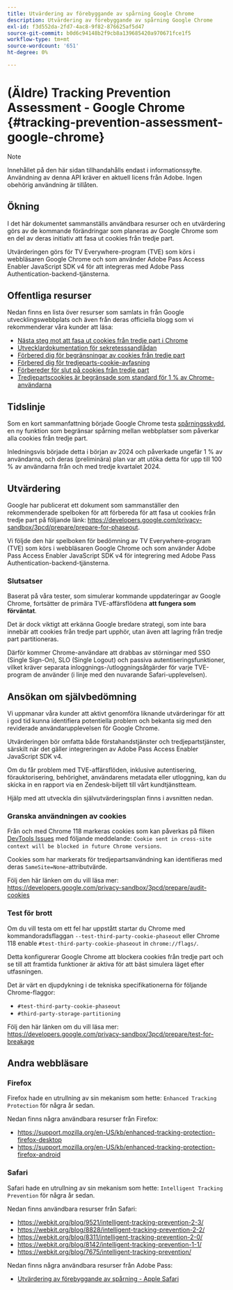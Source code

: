 ```yaml
---
title: Utvärdering av förebyggande av spårning Google Chrome
description: Utvärdering av förebyggande av spårning Google Chrome
exl-id: f3d552da-2fd7-4ac8-9f82-876625af5d47
source-git-commit: b0d6c94148b2f9cb8a139685420a970671fce1f5
workflow-type: tm+mt
source-wordcount: '651'
ht-degree: 0%

---
```


# (Äldre) Tracking Prevention Assessment - Google Chrome {#tracking-prevention-assessment-google-chrome}

>[!NOTE]
>
>Innehållet på den här sidan tillhandahålls endast i informationssyfte. Användning av denna API kräver en aktuell licens från Adobe. Ingen obehörig användning är tillåten.

## Ökning

I det här dokumentet sammanställs användbara resurser och en utvärdering görs av de kommande förändringar som planeras av Google Chrome som en del av deras initiativ att fasa ut cookies från tredje part.

Utvärderingen görs för TV Everywhere-program (TVE) som körs i webbläsaren Google Chrome och som använder Adobe Pass Access Enabler JavaScript SDK v4 för att integreras med Adobe Pass Authentication-backend-tjänsterna.

## Offentliga resurser

Nedan finns en lista över resurser som samlats in från Google utvecklingswebbplats och även från deras officiella blogg som vi rekommenderar våra kunder att läsa:

* [Nästa steg mot att fasa ut cookies från tredje part i Chrome](https://blog.google/products/chrome/privacy-sandbox-tracking-protection/)
* [Utvecklardokumentation för sekretesssandlådan](https://developers.google.com/privacy-sandbox)
* [Förbered dig för begränsningar av cookies från tredje part](https://developers.google.com/privacy-sandbox/3pcd)
* [Förbered dig för tredjeparts-cookie-avfasning](https://developers.google.com/privacy-sandbox/3pcd/prepare/prepare-for-phaseout)
* [Förbereder för slut på cookies från tredje part](https://developers.google.com/privacy-sandbox/blog/cookie-countdown-2023oct)
* [Tredjepartscookies är begränsade som standard för 1 % av Chrome-användarna](https://developers.google.com/privacy-sandbox/blog/cookie-countdown-2024jan)

## Tidslinje

Som en kort sammanfattning började Google Chrome testa [spårningsskydd](https://privacysandbox.com/), en ny funktion som begränsar spårning mellan webbplatser som påverkar alla cookies från tredje part.

Inledningsvis började detta i början av 2024 och påverkade ungefär 1 % av användarna, och deras (preliminära) plan var att utöka detta för upp till 100 % av användarna från och med tredje kvartalet 2024.

## Utvärdering

Google har publicerat ett dokument som sammanställer den rekommenderade spelboken för att förbereda för att fasa ut cookies från tredje part på följande länk: https://developers.google.com/privacy-sandbox/3pcd/prepare/prepare-for-phaseout.

Vi följde den här spelboken för bedömning av TV Everywhere-program (TVE) som körs i webbläsaren Google Chrome och som använder Adobe Pass Access Enabler JavaScript SDK v4 för integrering med Adobe Pass Authentication-backend-tjänsterna.

### Slutsatser

Baserat på våra tester, som simulerar kommande uppdateringar av Google Chrome, fortsätter de primära TVE-affärsflödena **att fungera som förväntat**.

Det är dock viktigt att erkänna Google bredare strategi, som inte bara innebär att cookies från tredje part upphör, utan även att lagring från tredje part partitioneras.

Därför kommer Chrome-användare att drabbas av störningar med SSO (Single Sign-On), SLO (Single Logout) och passiva autentiseringsfunktioner, vilket kräver separata inloggnings-/utloggningsåtgärder för varje TVE-program de använder (i linje med den nuvarande Safari-upplevelsen).

## Ansökan om självbedömning

Vi uppmanar våra kunder att aktivt genomföra liknande utvärderingar för att i god tid kunna identifiera potentiella problem och bekanta sig med den reviderade användarupplevelsen för Google Chrome.

Utvärderingen bör omfatta både förstahandstjänster och tredjepartstjänster, särskilt när det gäller integreringen av Adobe Pass Access Enabler JavaScript SDK v4.

Om du får problem med TVE-affärsflöden, inklusive autentisering, förauktorisering, behörighet, användarens metadata eller utloggning, kan du skicka in en rapport via en Zendesk-biljett till vårt kundtjänstteam.

Hjälp med att utveckla din självutvärderingsplan finns i avsnitten nedan.

### Granska användningen av cookies

Från och med Chrome 118 markeras cookies som kan påverkas på fliken [DevTools Issues](https://developer.chrome.com/docs/devtools/issues/) med följande meddelande: `Cookie sent in cross-site context will be blocked in future Chrome versions`.

Cookies som har markerats för tredjepartsanvändning kan identifieras med deras `SameSite=None`-attributvärde.

Följ den här länken om du vill läsa mer: https://developers.google.com/privacy-sandbox/3pcd/prepare/audit-cookies

### Test för brott

Om du vill testa om ett fel har uppstått startar du Chrome med kommandoradsflaggan `--test-third-party-cookie-phaseout` eller Chrome 118 enable `#test-third-party-cookie-phaseout` in `chrome://flags/`.

Detta konfigurerar Google Chrome att blockera cookies från tredje part och se till att framtida funktioner är aktiva för att bäst simulera läget efter utfasningen.

Det är värt en djupdykning i de tekniska specifikationerna för följande Chrome-flaggor:

* `#test-third-party-cookie-phaseout`
* `#third-party-storage-partitioning`

Följ den här länken om du vill läsa mer: https://developers.google.com/privacy-sandbox/3pcd/prepare/test-for-breakage

## Andra webbläsare

### Firefox

Firefox hade en utrullning av sin mekanism som hette: `Enhanced Tracking Protection` för några år sedan.

Nedan finns några användbara resurser från Firefox:

* https://support.mozilla.org/en-US/kb/enhanced-tracking-protection-firefox-desktop
* https://support.mozilla.org/en-US/kb/enhanced-tracking-protection-firefox-android

### Safari

Safari hade en utrullning av sin mekanism som hette: `Intelligent Tracking Prevention` för några år sedan.

Nedan finns användbara resurser från Safari:

* https://webkit.org/blog/9521/intelligent-tracking-prevention-2-3/
* https://webkit.org/blog/8828/intelligent-tracking-prevention-2-2/
* https://webkit.org/blog/8311/intelligent-tracking-prevention-2-0/
* https://webkit.org/blog/8142/intelligent-tracking-prevention-1-1/
* https://webkit.org/blog/7675/intelligent-tracking-prevention/

Nedan finns några användbara resurser från Adobe Pass:

* [Utvärdering av förebyggande av spårning - Apple Safari](tracking-prevention-assessment-apple-safari.md)
